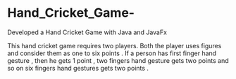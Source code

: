 # Hand_Cricket_Game-
Developed a Hand Cricket Game with Java and JavaFx

This hand cricket game requires two players. Both the player uses figures and consider them as one to 
six points . If a person has first finger hand gesture , then he gets 1 point , two fingers hand gesture gets 
two points and so on six fingers hand gestures gets two points .
